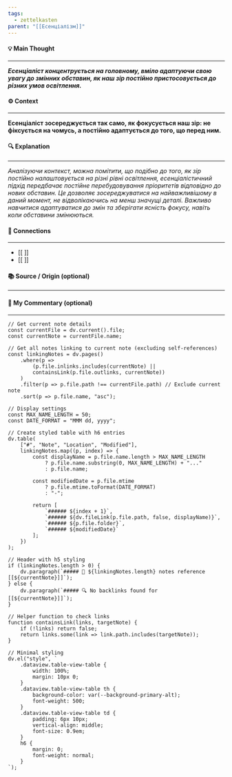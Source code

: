 ```yaml
---
tags:
  - zettelkasten
parent: "[[Есенціалізм]]"
---
```

#### 💡 Main Thought  
---
***Есенціаліст концентрується на головному, вміло адаптуючи свою увагу до змінних обставин, як наш зір постійно пристосовується до різних умов освітлення.***

#### ⚙ Context  
---
**Есенціаліст зосереджується так само, як фокусується наш зір: не фіксується на чомусь, а постійно адаптується до того, що перед ним.**

#### 🔍 Explanation  
---
*Аналізуючи контекст, можна помітити, що подібно до того, як зір постійно налаштовується на різні рівні освітлення, есенціалістичний підхід передбачає постійне перебудовування пріоритетів відповідно до нових обставин. Це дозволяє зосереджуватися на найважливішому в даний момент, не відволікаючись на менш значущі деталі. Важливо навчитися адаптуватися до змін та зберігати ясність фокусу, навіть коли обставини змінюються.*

#### 🧱 Connections  
---
- [[ ]]  
- [[ ]]


#### 📚 Source / Origin (optional)  
---


#### 🧠 My Commentary (optional)  
---


```dataviewjs
// Get current note details
const currentFile = dv.current().file;
const currentNote = currentFile.name;

// Get all notes linking to current note (excluding self-references)
const linkingNotes = dv.pages()
    .where(p => 
        (p.file.inlinks.includes(currentNote) || 
        containsLink(p.file.outlinks, currentNote))
    )
    .filter(p => p.file.path !== currentFile.path) // Exclude current note
    .sort(p => p.file.name, "asc");

// Display settings
const MAX_NAME_LENGTH = 50;
const DATE_FORMAT = "MMM dd, yyyy";

// Create styled table with h6 entries
dv.table(
    ["#", "Note", "Location", "Modified"],
    linkingNotes.map((p, index) => {
        const displayName = p.file.name.length > MAX_NAME_LENGTH
            ? p.file.name.substring(0, MAX_NAME_LENGTH) + "..." 
            : p.file.name;
        
        const modifiedDate = p.file.mtime 
            ? p.file.mtime.toFormat(DATE_FORMAT) 
            : "-";

        return [
            `###### ${index + 1}`,
            `###### ${dv.fileLink(p.file.path, false, displayName)}`,
            `###### ${p.file.folder}`,
            `###### ${modifiedDate}`
        ];
    })
);

// Header with h5 styling
if (linkingNotes.length > 0) {
    dv.paragraph(`##### 📌 ${linkingNotes.length} notes reference [[${currentNote}]]`);
} else {
    dv.paragraph(`##### 🔍 No backlinks found for [[${currentNote}]]`);
}

// Helper function to check links
function containsLink(links, targetNote) {
    if (!links) return false;
    return links.some(link => link.path.includes(targetNote));
}

// Minimal styling
dv.el("style", `
    .dataview.table-view-table {
        width: 100%;
        margin: 10px 0;
    }
    .dataview.table-view-table th {
        background-color: var(--background-primary-alt);
        font-weight: 500;
    }
    .dataview.table-view-table td {
        padding: 6px 10px;
        vertical-align: middle;
        font-size: 0.9em;
    }
    h6 {
        margin: 0;
        font-weight: normal;
    }
`);
```